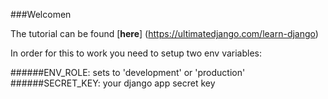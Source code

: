 ###Welcomen

The tutorial can be found [**here**] (https://ultimatedjango.com/learn-django)

In order for this to work you need to setup two env variables:

######ENV_ROLE:
     sets to 'development' or 'production'
######SECRET_KEY:
     your django app secret key

